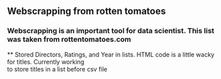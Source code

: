 
## Webscrapping from rotten tomatoes

### Webscrapping is an important tool for data scientist. This list was taken from rottentomatoes.com
** Stored Directors, Ratings, and Year in lists. HTML code is a little wacky for titles. Currently working <br>
to store titles in a list before csv file

